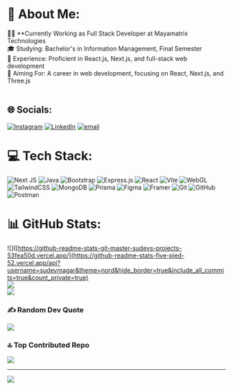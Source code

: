 # 💫 About Me:
👨‍💻 **Currently Working as Full Stack Developer at Mayamatrix Technologies<br>🎓 Studying: Bachelor's in Information Management, Final Semester<br>💼 Experience: Proficient in React.js, Next.js, and full-stack web development<br>🚀 Aiming For: A career in web development, focusing on React, Next.js, and Three.js<br><br>


## 🌐 Socials:
[![Instagram](https://img.shields.io/badge/Instagram-%23E4405F.svg?logo=Instagram&logoColor=white)](https://instagram.com/https://www.instagram.com/sudevo7_/) [![LinkedIn](https://img.shields.io/badge/LinkedIn-%230077B5.svg?logo=linkedin&logoColor=white)](https://linkedin.com/in/https://www.linkedin.com/in/sudevo7/) [![email](https://img.shields.io/badge/Email-D14836?logo=gmail&logoColor=white)](mailto:sudebm789@gmail.com) 

# 💻 Tech Stack:
![Next JS](https://img.shields.io/badge/Next-black?style=for-the-badge&logo=next.js&logoColor=white) ![Java](https://img.shields.io/badge/java-%23ED8B00.svg?style=for-the-badge&logo=openjdk&logoColor=white) ![Bootstrap](https://img.shields.io/badge/bootstrap-%238511FA.svg?style=for-the-badge&logo=bootstrap&logoColor=white) ![Express.js](https://img.shields.io/badge/express.js-%23404d59.svg?style=for-the-badge&logo=express&logoColor=%2361DAFB) ![React](https://img.shields.io/badge/react-%2320232a.svg?style=for-the-badge&logo=react&logoColor=%2361DAFB) ![Vite](https://img.shields.io/badge/vite-%23646CFF.svg?style=for-the-badge&logo=vite&logoColor=white) ![WebGL](https://img.shields.io/badge/WebGL-990000?logo=webgl&logoColor=white&style=for-the-badge) ![TailwindCSS](https://img.shields.io/badge/tailwindcss-%2338B2AC.svg?style=for-the-badge&logo=tailwind-css&logoColor=white) ![MongoDB](https://img.shields.io/badge/MongoDB-%234ea94b.svg?style=for-the-badge&logo=mongodb&logoColor=white) ![Prisma](https://img.shields.io/badge/Prisma-3982CE?style=for-the-badge&logo=Prisma&logoColor=white) ![Figma](https://img.shields.io/badge/figma-%23F24E1E.svg?style=for-the-badge&logo=figma&logoColor=white) ![Framer](https://img.shields.io/badge/Framer-black?style=for-the-badge&logo=framer&logoColor=blue) ![Git](https://img.shields.io/badge/git-%23F05033.svg?style=for-the-badge&logo=git&logoColor=white) ![GitHub](https://img.shields.io/badge/github-%23121011.svg?style=for-the-badge&logo=github&logoColor=white) ![Postman](https://img.shields.io/badge/Postman-FF6C37?style=for-the-badge&logo=postman&logoColor=white)
# 📊 GitHub Stats:
![]([https://github-readme-stats-git-master-sudevs-projects-53fea50d.vercel.app/](https://github-readme-stats-five-pied-52.vercel.app/api?username=sudevmagar&theme=nord&hide_border=true&include_all_commits=true&count_private=true)<br/>
![](https://nirzak-streak-stats.vercel.app/?user=sudevmagar&theme=nord&hide_border=true)<br/>
![](https://github-readme-stats.vercel.app/api/top-langs/?username=sudevmagar&theme=nord&hide_border=true&include_all_commits=true&count_private=true&layout=compact)

### ✍️ Random Dev Quote
![](https://quotes-github-readme.vercel.app/api?type=horizontal&theme=tokyonight)

### 🔝 Top Contributed Repo
![](https://github-contributor-stats.vercel.app/api?username=sudevmagar&limit=5&theme=nord&combine_all_yearly_contributions=true)

---
[![](https://visitcount.itsvg.in/api?id=sudevmagar&icon=2&color=9)](https://visitcount.itsvg.in)

<!-- Proudly created with GPRM ( https://gprm.itsvg.in ) -->
